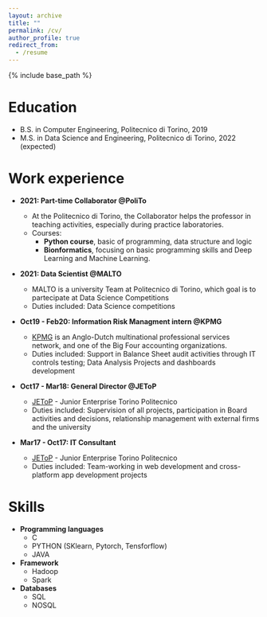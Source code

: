 ```yaml
---
layout: archive
title: ""
permalink: /cv/
author_profile: true
redirect_from:
  - /resume
---
```


{% include base_path %}

Education
======
* B.S. in Computer Engineering, Politecnico di Torino, 2019
* M.S. in Data Science and Engineering, Politecnico di Torino, 2022 (expected)


Work experience
======
* **2021: Part-time Collaborator @PoliTo**
  * At the Politecnico di Torino, the Collaborator helps the professor in teaching activities, especially during practice laboratories.
  * Courses: 
    *  **Python course**, basic of programming, data structure and logic
    *  **Bionformatics**, focusing on basic programming skills and Deep Learning and Machine Learning.

* **2021: Data Scientist @MALTO**
  * MALTO is a university Team at Politecnico di Torino, which goal is to partecipate at Data Science Competitions
  * Duties included: Data Science competitions


* **Oct19 - Feb20: Information Risk Managment intern @KPMG**
  * [KPMG](https://home.kpmg/xx/en/home.html) is an Anglo-Dutch multinational professional services network, and one of the Big Four accounting organizations.
  * Duties included: Support in Balance Sheet audit activities through IT controls testing; Data Analysis Projects and dashboards development

* **Oct17 - Mar18: General Director @JEToP**
  * [JEToP](https://jetop.com/en/) - Junior Enterprise Torino Politecnico
  * Duties included: Supervision of all projects, participation in Board activities and decisions, relationship management with external firms and the university

* **Mar17 - Oct17: IT Consultant**
  * [JEToP](https://jetop.com/en/) - Junior Enterprise Torino Politecnico
  * Duties included: Team-working in web development and cross-platform app development projects


Skills
======
* **Programming languages**
  * C
  * PYTHON (SKlearn, Pytorch, Tensforflow)
  * JAVA
* **Framework**
  * Hadoop
  * Spark
* **Databases**
  * SQL
  * NOSQL
 


